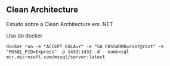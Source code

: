 ## Clean Architecture

Estudo sobre a Clean Architecture em .NET


Uso do docker
```
docker run -e "ACCEPT_EULA=Y" -e "SA_PASSWORD=root@root" -e "MSSQL_PID=Express" -p 1433:1433 -d --name=sql mcr.microsoft.com/mssql/server:latest
```
